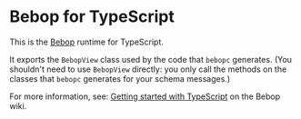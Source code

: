 # Bebop for TypeScript

This is the [Bebop](https://github.com/RainwayApp/bebop) runtime for TypeScript.

It exports the `BebopView` class used by the code that `bebopc` generates. (You shouldn't need to use `BebopView` directly: you only call the methods on the classes that `bebopc` generates for your schema messages.)

For more information, see: [Getting started with TypeScript](https://github.com/RainwayApp/bebop/wiki/Getting-Started-with-TypeScript) on the Bebop wiki.
